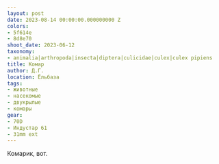 ```yaml
---
layout: post
date: 2023-08-14 00:00:00.000000000 Z
colors:
- 5f614e
- 8d8e70
shoot_date: 2023-06-12
taxonomy:
- animalia|arthropoda|insecta|diptera|culicidae|culex|culex pipiens
title: Комар
author: Д.Г.
location: Ёльбаза
tags:
- животные
- насекомые
- двукрылые
- комары
gear:
- 70D
- Индустар 61
- 31mm ext
---
```

Комарик, вот.


